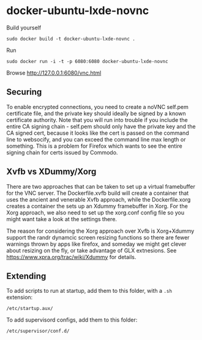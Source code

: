 docker-ubuntu-lxde-novnc
=========================


Build yourself
```
sudo docker build -t docker-ubuntu-lxde-novnc .
```

Run
```
sudo docker run -i -t -p 6080:6080 docker-ubuntu-lxde-novnc
```

Browse http://127.0.0.1:6080/vnc.html

Securing
--------
To enable encrypted connections, you need to create a noVNC self.pem
certificate file, and the private key should ideally be signed by a known
certificate authority. Note that you will run into trouble if you include the
entire CA signing chain - self.pem should only have the private key and
the CA signed cert, because it looks like the cert is passed on the command line to websocify,
and you can exceed the command line max length or something. This is a problem for Firefox
which wants to see the entire signing chain for certs issued by Commodo.


Xvfb vs XDummy/Xorg
-------------------
There are two approaches that can be taken to set up a virtual framebuffer for the VNC
server. The Dockerfile.xvfb build will create a container that uses the ancient and venerable
Xvfb approach, while the Dockerfile.xorg creates a container the sets up an Xdummy framebuffer
in Xorg. For the Xorg approach, we also need to set up the xorg.conf config file so you might 
want take a look at the settings there.

The reason for considering the Xorg approach over Xvfb is Xorg+Xdummy support the randr 
dynamcic screen resizing functions so there are fewer warnings thrown by apps like firefox,
and someday we might get clever about resizing on the fly, or take advantage of GLX extnesions.
See https://www.xpra.org/trac/wiki/Xdummy for details.


Extending
---------

To add scripts to run at startup, add them to this folder, with a ```.sh``` extension:

```
/etc/startup.aux/
```

To add supervisord configs, add them to this folder:
```
/etc/supervisor/conf.d/
```
